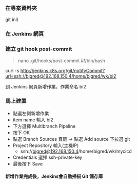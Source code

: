 ### 在專案資料夾
  git init
### 在 Jenkins 網頁

### 建立 git hook post-commit
> nano .git/hooks/post-commit
  #!/bin/bash
  
curl -s http://jenkins.k8s.org/git/notifyCommit?url=ssh://bigred@192.168.150.4/home/bigred/wk/bi2

到 Jenkins 網頁新增作業，作業命名 bi2
### 馬上建置
* 點選左側新增作業
* item name 輸入 bi2
* 下方選擇 Multibranch Pipeline
* 按下 OK
* 點選 Branch Sources 頁籤 -> 點選 Add source 下拉選 git
* Project Repository 輸入(主機IP)
  * ssh://bigred@192.168.150.4/home/bigred/wk/mycicd
* Credentials 選擇 ssh-private-key
* 最後按下 Save
#### 新增作業完成後，Jenkins會自動掃描 Git 儲存庫

